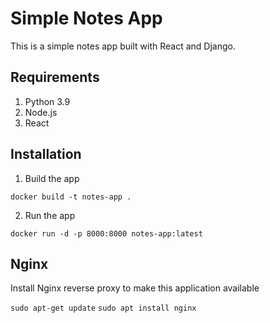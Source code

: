 # Simple Notes App
This is a simple notes app built with React and Django.

## Requirements
1. Python 3.9
2. Node.js
3. React
   
## Installation     
      
1. Build the app
```    
docker build -t notes-app .   
```

2. Run the app
```
docker run -d -p 8000:8000 notes-app:latest     
```

## Nginx

Install Nginx reverse proxy to make this application available

`sudo apt-get update`
`sudo apt install nginx`
